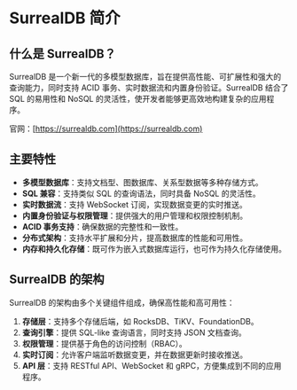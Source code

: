 # SurrealDB 简介

## 什么是 SurrealDB？

SurrealDB 是一个新一代的多模型数据库，旨在提供高性能、可扩展性和强大的查询能力，同时支持 ACID 事务、实时数据流和内置身份验证。SurrealDB 结合了 SQL 的易用性和 NoSQL 的灵活性，使开发者能够更高效地构建复杂的应用程序。

官网：[https://surrealdb.com](https://surrealdb.com)

## 主要特性

- **多模型数据库**：支持文档型、图数据库、关系型数据等多种存储方式。
- **SQL 兼容**：支持类似 SQL 的查询语法，同时具备 NoSQL 的灵活性。
- **实时数据流**：支持 WebSocket 订阅，实现数据变更的实时推送。
- **内置身份验证与权限管理**：提供强大的用户管理和权限控制机制。
- **ACID 事务支持**：确保数据的完整性和一致性。
- **分布式架构**：支持水平扩展和分片，提高数据库的性能和可用性。
- **内存和持久化存储**：既可作为嵌入式数据库运行，也可作为持久化存储使用。

## SurrealDB 的架构

SurrealDB 的架构由多个关键组件组成，确保高性能和高可用性：

1. **存储层**：支持多个存储后端，如 RocksDB、TiKV、FoundationDB。
2. **查询引擎**：提供 SQL-like 查询语言，同时支持 JSON 文档查询。
3. **权限管理**：提供基于角色的访问控制（RBAC）。
4. **实时订阅**：允许客户端监听数据变更，并在数据更新时接收推送。
5. **API 层**：支持 RESTful API、WebSocket 和 gRPC，方便集成到不同的应用程序。
